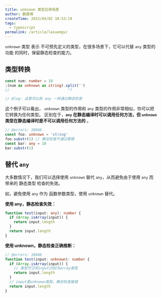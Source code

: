 ```yaml
---
title: unknown 类型应用场景
author: 鹏展博
createTime: 2022/04/02 10:53:19
tags:
  - typescript
permalink: /article/lasuemgv/
---
```


`unknown` 类型 表示 不可预先定义的类型，在很多场景下，它可以代替 `any` 类型的功能
的同时，保留静态检查的能力。

<!-- more -->

## 类型转换

```ts twoslash
const num: number = 10
;(num as unknown as string).split('')
//                           ^?

// @log: 这里可以和 any 一样通过静态检查
```

这个例子可以看出， `unknown` 类型的作用和 `any` 类型的作用非常相似，你可以把它转换为任何类型。
区别在于，**`any` 在静态编译时可以调用任何方法，但 `unknown` 类型在静态编译时是不可以调用任何方法的** 。

```ts twoslash
// @errors: 18046
const foo: unknown = 'string'
foo.substr(1) // 静态检查不通过报错
const bar: any = 10
bar.substr(1)
```

## 替代 `any`

大多数情况下，我们可以选择使用 `unknown` 替代 `any`，从而避免由于使用 `any` 而带来的 静态类型
检查的失效。

如，避免使用 `any` 作为 函数参数类型，使用 `unknown` 替代。

**使用 any，静态检查失效：**

```ts twoslash
function test(input: any): number {
  if (Array.isArray(input)) {
    return input.length
  }
  return input.length
}
```

**使用 unknown，静态检查正确推断：**

```ts twoslash
// @errors: 18046
function test(input: unknown): number {
  if (Array.isArray(input)) {
    // 类型守卫将input识别为array类型
    return input.length
  }
  // input是unknown类型，静态检查报错
  return input.length
}
```
